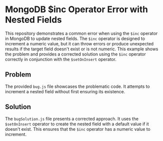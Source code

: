 # MongoDB $inc Operator Error with Nested Fields

This repository demonstrates a common error when using the `$inc` operator in MongoDB to update nested fields.  The `$inc` operator is designed to increment a numeric value, but it can throw errors or produce unexpected results if the target field doesn't exist or is not numeric. This example shows the problem and provides a corrected solution using the `$inc` operator correctly in conjunction with the `$setOnInsert` operator.

## Problem
The provided `bug.js` file showcases the problematic code.  It attempts to increment a nested field without first ensuring its existence.

## Solution
The `bugSolution.js` file presents a corrected approach.  It uses the `$setOnInsert` operator to create the nested field with a default value if it doesn't exist. This ensures that the `$inc` operator has a numeric value to increment.